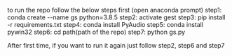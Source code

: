 to run the repo follow the below steps first
(open anaconda prompt)
step1: conda create --name gs python=3.8.5
step2: activate gest
step3: pip install -r requirements.txt
step4: conda install PyAudio
step5: conda install pywin32
step6: cd path(path of the repo)
step7: python gs.py

After first time, if you want to run it again just follow step2, step6 and step7
